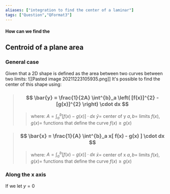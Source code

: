 ```yaml
---
aliases: ["integration to find the center of a laminar"]
tags: ["Question","QFormat3"]
---
```


#### How can we find the
## Centroid of a plane area
### General case
Given that a 2D shape is defined as the area between two curves between two limits:
![[Pasted image 20211223105935.png]]
It's possible to find the center of this shape using:
> ### $$ \bar{y} = \frac{1}{2A} \int^{b}_a \left( [f(x)]^{2} - [g(x)]^{2} \right)  \cdot dx $$ 
>> where:
>> $A= \int^{b}_a [f(x)-g(x)]\cdot dx$ 
>> $\bar{y} =$ center of y
>> $a,b=$ limits
>> $f(x),g(x)=$  functions that define the curve
>> $f(x) \geq g(x)$

> ### $$ \bar{x} = \frac{1}{A} \int^{b}_a x[ f(x) - g(x) ] \cdot dx $$
>> where:
>> $A= \int^{b}_a [f(x)-g(x)]\cdot dx$ 
>> $\bar{x} =$ center of x
>> $a,b=$ limits
>> $f(x),g(x)=$  functions that define the curve
>> $f(x) \geq g(x)$

### Along the x axis
If we let $y=0$ 
